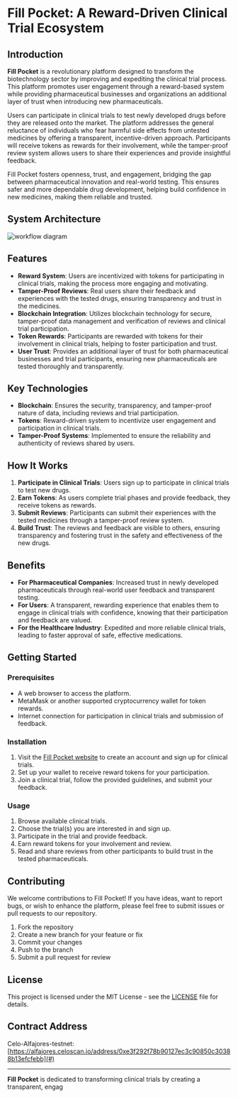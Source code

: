# Fill Pocket: A Reward-Driven Clinical Trial Ecosystem

## Introduction
**Fill Pocket** is a revolutionary platform designed to transform the biotechnology sector by improving and expediting the clinical trial process. This platform promotes user engagement through a reward-based system while providing pharmaceutical businesses and organizations an additional layer of trust when introducing new pharmaceuticals. 

Users can participate in clinical trials to test newly developed drugs before they are released onto the market. The platform addresses the general reluctance of individuals who fear harmful side effects from untested medicines by offering a transparent, incentive-driven approach. Participants will receive tokens as rewards for their involvement, while the tamper-proof review system allows users to share their experiences and provide insightful feedback.

Fill Pocket fosters openness, trust, and engagement, bridging the gap between pharmaceutical innovation and real-world testing. This ensures safer and more dependable drug development, helping build confidence in new medicines, making them reliable and trusted.

## System Architecture
![workflow diagram](https://github.com/user-attachments/assets/51f329ce-bfbc-425b-82cd-407dac15902b)

## Features
- **Reward System**: Users are incentivized with tokens for participating in clinical trials, making the process more engaging and motivating.
- **Tamper-Proof Reviews**: Real users share their feedback and experiences with the tested drugs, ensuring transparency and trust in the medicines.
- **Blockchain Integration**: Utilizes blockchain technology for secure, tamper-proof data management and verification of reviews and clinical trial participation.
- **Token Rewards**: Participants are rewarded with tokens for their involvement in clinical trials, helping to foster participation and trust.
- **User Trust**: Provides an additional layer of trust for both pharmaceutical businesses and trial participants, ensuring new pharmaceuticals are tested thoroughly and transparently.

## Key Technologies
- **Blockchain**: Ensures the security, transparency, and tamper-proof nature of data, including reviews and trial participation.
- **Tokens**: Reward-driven system to incentivize user engagement and participation in clinical trials.
- **Tamper-Proof Systems**: Implemented to ensure the reliability and authenticity of reviews shared by users.

## How It Works
1. **Participate in Clinical Trials**: Users sign up to participate in clinical trials to test new drugs.
2. **Earn Tokens**: As users complete trial phases and provide feedback, they receive tokens as rewards.
3. **Submit Reviews**: Participants can submit their experiences with the tested medicines through a tamper-proof review system.
4. **Build Trust**: The reviews and feedback are visible to others, ensuring transparency and fostering trust in the safety and effectiveness of the new drugs.

## Benefits
- **For Pharmaceutical Companies**: Increased trust in newly developed pharmaceuticals through real-world user feedback and transparent testing.
- **For Users**: A transparent, rewarding experience that enables them to engage in clinical trials with confidence, knowing that their participation and feedback are valued.
- **For the Healthcare Industry**: Expedited and more reliable clinical trials, leading to faster approval of safe, effective medications.

## Getting Started
### Prerequisites
- A web browser to access the platform.
- MetaMask or another supported cryptocurrency wallet for token rewards.
- Internet connection for participation in clinical trials and submission of feedback.

### Installation
1. Visit the [Fill Pocket website](#) to create an account and sign up for clinical trials.
2. Set up your wallet to receive reward tokens for your participation.
3. Join a clinical trial, follow the provided guidelines, and submit your feedback.

### Usage
1. Browse available clinical trials.
2. Choose the trial(s) you are interested in and sign up.
3. Participate in the trial and provide feedback.
4. Earn reward tokens for your involvement and review.
5. Read and share reviews from other participants to build trust in the tested pharmaceuticals.

## Contributing
We welcome contributions to Fill Pocket! If you have ideas, want to report bugs, or wish to enhance the platform, please feel free to submit issues or pull requests to our repository.

1. Fork the repository
2. Create a new branch for your feature or fix
3. Commit your changes
4. Push to the branch
5. Submit a pull request for review

## License
This project is licensed under the MIT License - see the [LICENSE](LICENSE) file for details.

## Contract Address  
  
Celo-Alfajores-testnet: [https://alfajores.celoscan.io/address/0xe3f292f78b90127ec3c90850c30388b13efcfebb](#)

---

**Fill Pocket** is dedicated to transforming clinical trials by creating a transparent, engag
